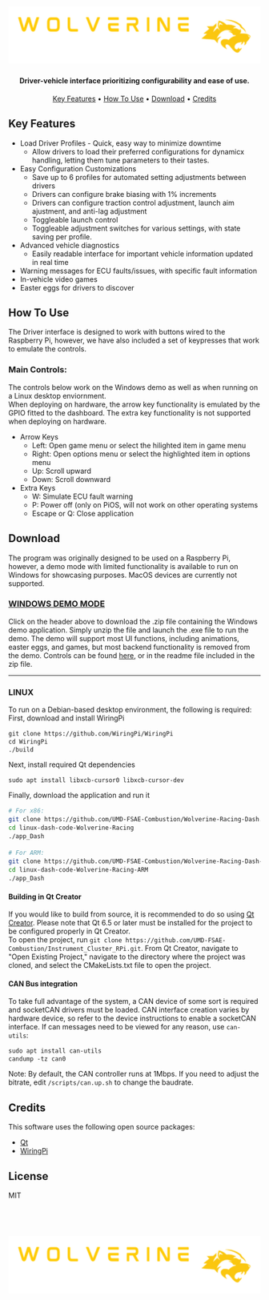 <h1 align="center">
  <br>
  <a href="WolverineRacing"><img src="https://github.com/Mgharbieh/Instrument_Cluster_RPi/blob/main/assets/images/teamlogo.png" alt="WolverineRacing" width="650"></a>
  <br>
</h1>

<h4 align="center">Driver-vehicle interface prioritizing configurability and ease of use.</h4>

<p align="center">
  <a href="#key-features">Key Features</a> •
  <a href="#how-to-use">How To Use</a> •
  <a href="#download">Download</a> •
  <a href="#credits">Credits</a> 
</p>

## Key Features

* Load Driver Profiles - Quick, easy way to minimize downtime
  - Allow drivers to load their preferred configurations for dynamicx handling, letting them tune parameters to their tastes.
* Easy Configuration Customizations
  - Save up to 6 profiles for automated setting adjustments between drivers
  - Drivers can configure brake biasing with 1% increments
  - Drivers can configure traction control adjustment, launch aim ajustment, and anti-lag adjustment
  - Toggleable launch control
  - Toggleable adjustment switches for various settings, with state saving per profile.
* Advanced vehicle diagnostics
  - Easily readable interface for important vehicle information updated in real time
* Warning messages for ECU faults/issues, with specific fault information
* In-vehicle video games
* Easter eggs for drivers to discover

## How To Use
The Driver interface is designed to work with buttons wired to the Raspberry Pi, however, we have also included a set of keypresses that work to emulate the controls.

### Main Controls:
The controls below work on the Windows demo as well as when running on a Linux desktop enviornment.  
When deploying on hardware, the arrow key functionality is emulated by the GPIO fitted to the dashboard.
The extra key functionality is not supported when deploying on hardware.
* Arrow Keys
  -  Left: Open game menu or select the hilighted item in game menu 
  - Right: Open options menu or select the highlighted item in options menu 
  -    Up: Scroll upward
  -  Down: Scroll downward
* Extra Keys
  - W: Simulate ECU fault warning
  - P: Power off (only on PiOS, will not work on other operating systems
  - Escape or Q: Close application

## Download
The program was originally designed to be used on a Raspberry Pi, however, a demo mode with limited functionality is available to run on Windows for showcasing purposes.  MacOS devices are currently not supported.

### [WINDOWS DEMO MODE](https://drive.google.com/uc?export=download&id=1rG-5VdMCZWO9uEFCSWf7wuHeWG2dGbOI)
Click on the header above to download the .zip file containing the Windows demo application.  Simply unzip the file and launch the .exe file to run the demo.
The demo will support most UI functions, including animations, easter eggs, and games, but most backend functionality is removed from the demo.
Controls can be found <a href="#how-to-use">here</a>, or in the readme file included in the zip file.

---

### LINUX
To run on a Debian-based desktop environment, the following is required: <br>
First, download and install WiringPi
```
git clone https://github.com/WiringPi/WiringPi
cd WiringPi
./build
```
Next, install required Qt dependencies
```
sudo apt install libxcb-cursor0 libxcb-cursor-dev
```
Finally, download the application and run it
```bash
# For x86:
git clone https://github.com/UMD-FSAE-Combustion/Wolverine-Racing-Dash.git
cd linux-dash-code-Wolverine-Racing
./app_Dash

# For ARM:
git clone https://github.com/UMD-FSAE-Combustion/Wolverine-Racing-Dash-ARM.git
cd linux-dash-code-Wolverine-Racing-ARM
./app_Dash
```

#### Building in Qt Creator
If you would like to build from source, it is recommended to do so using [Qt Creator](https://doc.qt.io/qtcreator/).  Please note that Qt 6.5 or later must be installed for the project to be configured properly in Qt Creator.<br>
To open the project, run `git clone https://github.com/UMD-FSAE-Combustion/Instrument_Cluster_RPi.git`.  From Qt Creator, navigate to "Open Existing Project," navigate to the directory where the project was cloned, and select the CMakeLists.txt file to open the project.

#### CAN Bus integration

To take full advantage of the system, a CAN device of some sort is required and socketCAN drivers must be loaded.
CAN interface creation varies by hardware device, so refer to the device instructions to enable a socketCAN interface.
If can messages need to be viewed for any reason, use `can-utils`:
```
sudo apt install can-utils
candump -tz can0
```

Note: By default, the CAN controller runs at 1Mbps.  If you need to adjust the bitrate, edit `/scripts/can.up.sh` to change the baudrate.

## Credits

This software uses the following open source packages:

- [Qt](http://qt.io/)
- [WiringPi](https://github.com/WiringPi/WiringPi)

## License

MIT
##

<h1 align="center">
  <br>
  <a href="WolverineRacing"><img src="https://github.com/Mgharbieh/Instrument_Cluster_RPi/blob/main/assets/images/teamlogo.png" alt="WolverineRacing" width="650"></a>
  <br>
</h1>

